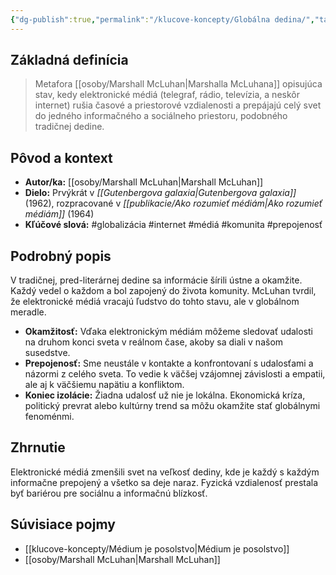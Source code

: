 ```yaml
---
{"dg-publish":true,"permalink":"/klucove-koncepty/Globálna dedina/","tags":["definicia","teoria-medii","mcluhan","sociologia"],"created":"2025-06-21T01:54:39.269+02:00","updated":"2025-06-28T19:49:23.274+02:00"}
---
```


## Základná definícia

> Metafora [[osoby/Marshall McLuhan\|Marshalla McLuhana]] opisujúca stav, kedy elektronické médiá (telegraf, rádio, televízia, a neskôr internet) rušia časové a priestorové vzdialenosti a prepájajú celý svet do jedného informačného a sociálneho priestoru, podobného tradičnej dedine.

## Pôvod a kontext

* **Autor/ka:** [[osoby/Marshall McLuhan\|Marshall McLuhan]]
* **Dielo:** Prvýkrát v *[[Gutenbergova galaxia\|Gutenbergova galaxia]]* (1962), rozpracované v *[[publikacie/Ako rozumieť médiám\|Ako rozumieť médiám]]* (1964)
* **Kľúčové slová:** #globalizácia #internet #médiá #komunita #prepojenosť

## Podrobný popis

V tradičnej, pred-literárnej dedine sa informácie šírili ústne a okamžite. Každý vedel o každom a bol zapojený do života komunity. McLuhan tvrdil, že elektronické médiá vracajú ľudstvo do tohto stavu, ale v globálnom meradle.

* **Okamžitosť:** Vďaka elektronickým médiám môžeme sledovať udalosti na druhom konci sveta v reálnom čase, akoby sa diali v našom susedstve.
* **Prepojenosť:** Sme neustále v kontakte a konfrontovaní s udalosťami a názormi z celého sveta. To vedie k väčšej vzájomnej závislosti a empatii, ale aj k väčšiemu napätiu a konfliktom.
* **Koniec izolácie:** Žiadna udalosť už nie je lokálna. Ekonomická kríza, politický prevrat alebo kultúrny trend sa môžu okamžite stať globálnymi fenoménmi.

## Zhrnutie

Elektronické médiá zmenšili svet na veľkosť dediny, kde je každý s každým informačne prepojený a všetko sa deje naraz. Fyzická vzdialenosť prestala byť bariérou pre sociálnu a informačnú blízkosť.

## Súvisiace pojmy

* [[klucove-koncepty/Médium je posolstvo\|Médium je posolstvo]]
* [[osoby/Marshall McLuhan\|Marshall McLuhan]]